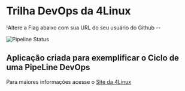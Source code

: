# Trilha DevOps da 4Linux

!Altere a Flag abaixo com sua URL do seu usuário do Github --

![Pipeline Status](https://github.com/dalcasb>/DevOpsLab-HelloWorld/actions/workflows/pipeline.yml/badge.svg) 


## Aplicação criada para exemplificar o Ciclo de uma PipeLine DevOps


Para maiores informações acesse o [Site da 4Linux](https://www.4linux.com.br/cursos/devops)
